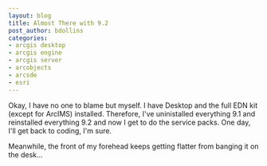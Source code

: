 ```yaml
---
layout: blog
title: Almost There with 9.2
post_author: bdollins
categories:
- arcgis desktop
- arcgis engine
- arcgis server
- arcobjects
- arcsde
- esri
---
```


Okay, I have no one to blame but myself. I have Desktop and the full EDN kit (except for ArcIMS) installed. Therefore, I've uninistalled everything 9.1 and reinstalled everything 9.2 and now I get to do the service packs. One day, I'll get back to coding, I'm sure.

Meanwhile, the front of my forehead keeps getting flatter from banging it on the desk...